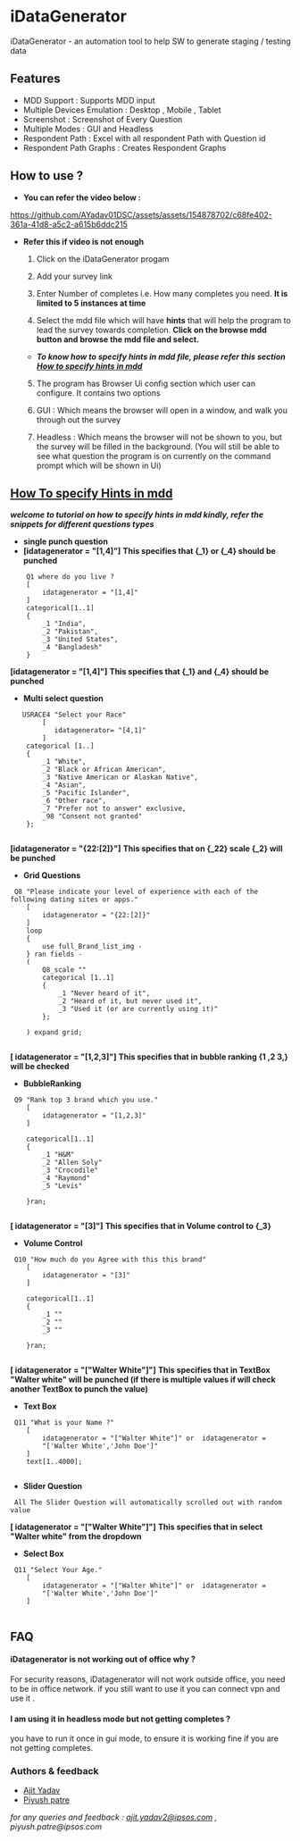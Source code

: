 
# iDataGenerator 

iDataGenerator - an automation tool to help SW to generate staging / testing data




## Features

- MDD Support : Supports MDD input 
- Multiple Devices Emulation : Desktop , Mobile , Tablet
- Screenshot : Screenshot of Every Question
- Multiple Modes :  GUI and Headless
- Respondent Path : Excel with all respondent Path with Question id
- Respondent Path Graphs : Creates Respondent Graphs 



## How to use ?

 * **You can refer the video below :**

https://github.com/AYadav01DSC/assets/assets/154878702/c68fe402-361a-41d8-a5c2-a615b6ddc215


* **Refer this if video is not enough**

    1. Click on the iDataGenerator progam 
    2. Add your survey link
    3. Enter Number of completes i.e. How many completes you need. __It is limited to   5 instances at time__

    4. Select the mdd file which will have __hints__ that will help the program to lead the survey towards completion.
    __Click on the browse mdd button and browse the mdd file and select.__


   * __*To know how to specify hints in mdd file, please refer this section [How to specify hints in mdd](#how_to_specify_hints_in_mdd)*__

   5. The program has Browser Ui config section which user can configure.
It contains two options

    1. GUI : Which means the browser will open in a window, and walk you through out the survey
    2. Headless : Which means the browser will not be shown to you, but the survey will be filled in the background.
        (You will still be able to see what question the program is on currently on the command prompt which will be shown in Ui)




## [How To specify Hints in mdd](how_to_specify_hints_in_mdd)

***welcome to tutorial on how to specify hints in mdd kindly,
 refer the snippets for different questions types***

* __single punch question__
* __[idatagenerator = "[1,4]"]__ **This specifies that {_1} or {_4} should be punched**

``` 
    Q1 where do you live ?
    [
        idatagenerator = "[1,4]"
    ]
    categorical[1..1]
    {
        _1 "India",
        _2 "Pakistan",
        _3 "United States",
        _4 "Bangladesh"
    }
```
__[idatagenerator = "[1,4]"]__ **This specifies that {_1} and {_4} should be punched**

* __Multi select question__

```
   USRACE4 "Select your Race"
        [
           idatagenerator= "[4,1]"
        ]
    categorical [1..]
    {
        _1 "White",
        _2 "Black or African American",
        _3 "Native American or Alaskan Native",
        _4 "Asian",
        _5 "Pacific Islander",
        _6 "Other race",
        _7 "Prefer not to answer" exclusive,
        _98 "Consent not granted"
    };


```

__[idatagenerator =  "{22:[2]}"]__ **This specifies that on {_22} scale {_2} will be punched**

* __Grid Questions__

```
 Q8 "Please indicate your level of experience with each of the following dating sites or apps."
    [
        idatagenerator = "{22:[2]}"
    ]
    loop
    {
        use full_Brand_list_img -
    } ran fields -
    (
        Q8_scale ""
        categorical [1..1]
        {
            _1 "Never heard of it",
            _2 "Heard of it, but never used it",
            _3 "Used it (or are currently using it)"
        };

    ) expand grid;
    
```

__[ idatagenerator = "[1,2,3]"]__ **This specifies that in bubble ranking {1 ,2 3,} will be checked**

* __BubbleRanking__

```
 Q9 "Rank top 3 brand which you use."
    [
        idatagenerator = "[1,2,3]"
    ]
    
    categorical[1..1]
    {
        _1 "H&M"
        _2 "Allen Soly"
        _3 "Crocodile"
        _4 "Raymond"
        _5 "Levis"

    }ran;
    
```


__[ idatagenerator = "[3]"]__ **This specifies that in Volume control to  {_3}**

* __Volume Control__

```
 Q10 "How much do you Agree with this this brand"
    [
        idatagenerator = "[3]"
    ]
    
    categorical[1..1]
    {
        _1 ""
        _2 ""
        _3 ""

    }ran;
    
```


__[ idatagenerator = "["Walter White"]"]__ **This specifies that in TextBox "Walter white" will be punched (if there is multiple values if will check another TextBox to punch the value)**

* __Text Box__

```
 Q11 "What is your Name ?"
    [
        idatagenerator = "["Walter White"]" or  idatagenerator = 
        "['Walter White','John Doe']"  
    ]
    text[1..4000];
    
```


* __Slider Question__

```
 All The Slider Question will automatically scrolled out with random value   
```


__[ idatagenerator = "["Walter White"]"]__ **This specifies that in select "Walter white" from the dropdown**
* __Select Box__
```
 Q11 "Select Your Age."
    [
        idatagenerator = "["Walter White"]" or  idatagenerator = 
        "['Walter White','John Doe']"  
    ]
    
```





## FAQ

#### iDatagenerator is not working out of office why ?
For security reasons,
iDatagenerator will not work outside office, you need to be in office network. if you still want to use it you can connect vpn and use it .

#### I am using it in headless mode but not getting completes ? 

you have to run it once in gui mode, to ensure it is working fine if you are not getting completes.





### Authors & feedback

* [Ajit Yadav](https://github.com/mr-internetix)
* [Piyush patre](https://github.com/piyushpatro)

  
_for any queries and feedback : ajit.yadav2@ipsos.com , piyush.patre@ipsos.com_